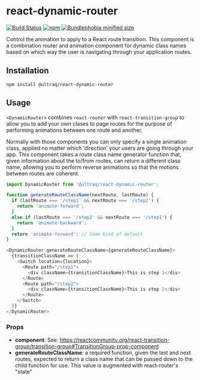 
react-dynamic-router
====================

[![Build Status](https://github.com/ultraq/react-dynamic-router/actions/workflows/build.yml/badge.svg)](https://github.com/ultraq/react-dynamic-router/actions)
[![npm](https://img.shields.io/npm/v/@ultraq/react-dynamic-router.svg?maxAge=3600)](https://www.npmjs.com/package/@ultraq/react-dynamic-router)
[![Bundlephobia minified size](https://img.shields.io/bundlephobia/min/@ultraq/react-dynamic-router)](https://bundlephobia.com/result?p=@ultraq/react-dynamic-router)

Control the animation to apply to a React route transition.  This component is a
combination router and animation component for dynamic class names based on
which way the user is navigating through your application routes.


Installation
------------

```
npm install @ultraq/react-dynamic-router
```


Usage
-----

`<DynamicRouter>` combines `react-router` with `react-transition-group` to allow
you to add your own clases to page routes for the purpose of performing
animations between one route and another.

Normally with those components you can only specify a single animation class,
applied no matter which 'direction' your users are going through your app.  This
component takes a route class name generator function that, given information
about the to/from routes, can return a different class name, allowing you to
perform reverse animations so that the motions between routes are coherent.

```javascript
import DynamicRouter from '@ultraq/react-dynamic-router';

function generateRouteClassName(nextRoute, lastRoute) {
  if (lastRoute === '/step1' && nextRoute === '/step2') {
  	return 'animate-forward';
  }
  else if (lastRoute === '/step2' && nextRoute === '/step1') {
  	return 'animate-backward';
  }
  return 'animate-forward'; // Some kind of default
}

<DynamicRouter generateRouteClassName={generateRouteClassName}>
  {transitionClassName => (
    <Switch location={location}>
      <Route path="/step1">
        <div className={transitionClassName}>This is step 1</div>
      </Route>
      <Route path="/step2">
        <div className={transitionClassName}>This is step 2</div>
      </Route>
    </Switch>
  )}
</DynamicRouter>
```

### Props
 - **component**: See: https://reactcommunity.org/react-transition-group/transition-group#TransitionGroup-prop-component
 - **generateRouteClassName**: a required function, given the last and next
   routes, expected to return a class name that can be passed down to the child
   function for use.  This value is augmented with react-router's "state"
